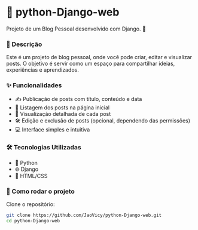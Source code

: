 # 📝 python-Django-web

Projeto de um Blog Pessoal desenvolvido com Django. 🚀

### 📖 Descrição

Este é um projeto de blog pessoal, onde você pode criar, editar e visualizar posts. O objetivo é servir como um espaço para compartilhar ideias, experiências e aprendizados.

### ✨ Funcionalidades

- ✍️ Publicação de posts com título, conteúdo e data
- 📃 Listagem dos posts na página inicial
- 🔎 Visualização detalhada de cada post
- 🛠️ Edição e exclusão de posts (opcional, dependendo das permissões)
- 💻 Interface simples e intuitiva

### 🛠 Tecnologias Utilizadas

- 🐍 Python
- 🌐 Django
- 🎨 HTML/CSS

### 🚀 Como rodar o projeto

Clone o repositório:

```bash
git clone https://github.com/JaoVicy/python-Django-web.git
cd python-Django-web
